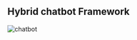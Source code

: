 ## Hybrid chatbot Framework
![chatbot](https://github.com/Hwidong-Kim/DAFT-GAN/assets/77139808/6837d81c-1eb1-4e54-ab0b-791b975f5814)
